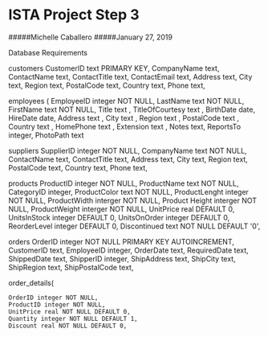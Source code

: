 # ISTA Project Step 3
#####Michelle Caballero
#####January 27, 2019

Database Requirements

customers
    CustomerID text PRIMARY KEY,
    CompanyName text,
    ContactName text,
    ContactTitle text,
    ContactEmail text,
    Address text,
    City text,
    Region text,
    PostalCode text,
    Country text,
    Phone text,

employees (
    EmployeeID integer NOT NULL,
    LastName text  NOT NULL,
    FirstName text  NOT NULL,
    Title text ,
    TitleOfCourtesy text ,
    BirthDate date,
    HireDate date,
    Address text ,
    City text ,
    Region text ,
    PostalCode text ,
    Country text ,
    HomePhone text ,
    Extension text ,
    Notes text,
    ReportsTo integer,
    PhotoPath text

suppliers
    SupplierID integer NOT NULL,
    CompanyName text NOT NULL,
    ContactName text,
    ContactTitle text,
    Address text,
    City text,
    Region text,
    PostalCode text,
    Country text,
    Phone text,

products
    ProductID integer NOT NULL,
    ProductName text NOT NULL,
    CategoryID integer,
    ProductColor text NOT NULL,
    ProductLenght integer NOT NULL,
    ProductWidth interger NOT NULL,
    Product Height interger NOT NULL,
    ProductWeight interger NOT NULL,
    UnitPrice real DEFAULT 0,
    UnitsInStock integer DEFAULT 0,
    UnitsOnOrder integer DEFAULT 0,
    ReorderLevel integer DEFAULT 0,
    Discontinued text NOT NULL DEFAULT '0',


  orders
    OrderID integer NOT NULL PRIMARY KEY AUTOINCREMENT,
    CustomerID text,
    EmployeeID integer,
    OrderDate text,
    RequiredDate text,
    ShippedDate text,
    ShipperID integer,
    ShipAddress text,
    ShipCity text,
    ShipRegion text,
    ShipPostalCode text,

  order_details(

    OrderID integer NOT NULL,
    ProductID integer NOT NULL,
    UnitPrice real NOT NULL DEFAULT 0,
    Quantity integer NOT NULL DEFAULT 1,
    Discount real NOT NULL DEFAULT 0,
